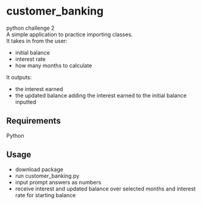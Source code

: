 # customer_banking
 python challenge 2  
 A simple application to practice importing classes.  
 It takes in from the user:
- initial balance
- interest rate
- how many months to calculate  

It outputs:  

- the interest earned
- the updated balance adding the interest earned to the initial balance inputted
## Requirements
Python

## Usage
- download package
- run customer_banking.py
- input prompt answers as numbers
- receive interest and updated balance over selected months and interest rate for starting balance
